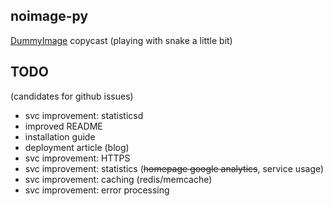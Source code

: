 ## noimage-py ##

[DummyImage](http://dummyimage.com/ "DummyImage") copycast (playing with snake a little bit)

## TODO ##

(candidates for github issues)
* svc improvement: statisticsd
* improved README
* installation guide
* deployment article (blog)
* svc improvement: HTTPS 
* svc improvement: statistics (~~homepage google analytics~~, service usage)
* svc improvement: caching (redis/memcache)
* svc improvement: error processing 

